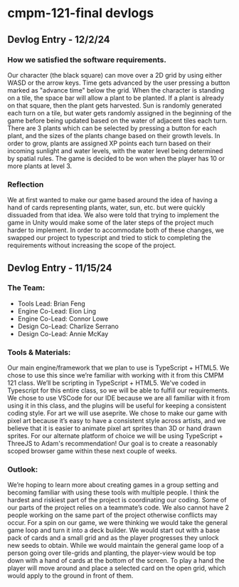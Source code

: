 # cmpm-121-final devlogs

## Devlog Entry - 12/2/24
### How we satisfied the software requirements.
Our character (the black square) can move over a 2D grid by using either WASD or the arrow keys. Time gets advanced by the user pressing a button marked as "advance time" below the grid. When the character is standing on a tile, the space bar will allow a plant to be planted. If a plant is already on that square, then the plant gets harvested. Sun is randomly generated each turn on a tile, but water gets randomly assigned in the beginning of the game before being updated based on the water of adjacent tiles each turn. There are 3 plants which can be selected by pressing a button for each plant, and the sizes of the plants change based on their growth levels. In order to grow, plants are assigned XP points each turn based on their incoming sunlight and water levels, with the water level being determined by spatial rules. The game is decided to be won when the player has 10 or more plants at level 3.

### Reflection
We at first wanted to make our game based around the idea of having a hand of cards representing plants, water, sun, etc. but were quickly dissuaded from that idea. We also were told that trying to implement the game in Unity would make some of the later steps of the project much harder to implement. In order to accommodate both of these changes, we swapped our project to typescript and tried to stick to completing the requirements without increasing the scope of the project.

## Devlog Entry - 11/15/24

### The Team:
 - Tools Lead: Brian Feng
 - Engine Co-Lead: Eion Ling
 - Engine Co-Lead: Connor Lowe
 - Design Co-Lead: Charlize Serrano
 - Design Co-Lead: Annie McKay 

### Tools & Materials:
  Our main engine/framework that we plan to use is TypeScript + HTML5. We chose to use this since we’re familiar with working with it from this CMPM 121 class. 
  We’ll be scripting in TypeScript + HTML5. We've coded in Typescript for this entire class, so we will be able to fulfill our requirements. 
  We chose to use VSCode for our IDE because we are all familiar with it from using it in this class, and the plugins will be useful for keeping a consistent coding style. For art we will use aseprite. We chose to make our game with pixel art because it’s easy to have a consistent style across artists, and we believe that it is easier to animate pixel art sprites than 3D or hand drawn sprites.
  For our alternate platform of choice we will be using TypeScript + ThreeJS to Adam's recommendation! Our goal is to create a reasonably scoped browser game within these next couple of weeks.

### Outlook:
  We’re hoping to learn more about creating games in a group setting and becoming familiar with using these tools with multiple people. I think the hardest and riskiest part of the project is coordinating our coding. Some of our parts of the project relies on a teammate’s code. We also cannot have 2 people working on the same part of the project otherwise conflicts may occur.
  For a spin on our game, we were thinking we would take the general game loop and turn it into a deck builder. We would start out with a base pack of cards and a small grid and as the player progresses they unlock new seeds to obtain. While we would maintain the general game loop of a person going over tile-grids and planting, the player-view would be top down with a hand of cards at the bottom of the screen. To play a hand the player will move around and place a selected card on the open grid, which would apply to the ground in front of them.